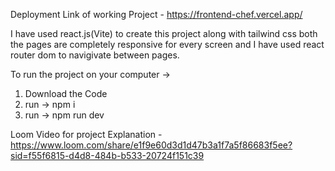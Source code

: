 Deployment Link of working Project - https://frontend-chef.vercel.app/

I have used react.js(Vite) to create this project along with tailwind css both the pages are completely responsive for every screen and I have used react router dom to navigivate between pages.

To run the project on your computer -> 
1. Download the Code
2. run -> npm i
3. run -> npm run dev

Loom Video for project Explanation - https://www.loom.com/share/e1f9e60d3d1d47b3a1f7a5f86683f5ee?sid=f55f6815-d4d8-484b-b533-20724f151c39
